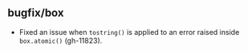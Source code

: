 ## bugfix/box

* Fixed an issue when `tostring()` is applied to an error raised inside
  `box.atomic()` (gh-11823).
